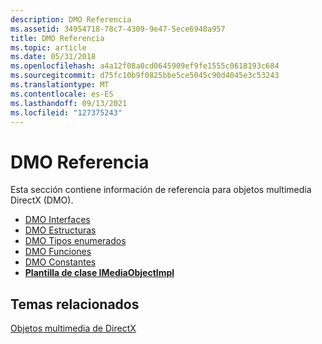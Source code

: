 ```yaml
---
description: DMO Referencia
ms.assetid: 34954718-78c7-4309-9e47-5ece6948a957
title: DMO Referencia
ms.topic: article
ms.date: 05/31/2018
ms.openlocfilehash: a4a12f08a0cd0645909ef9fe1555c0618193c684
ms.sourcegitcommit: d75fc10b9f0825bbe5ce5045c90d4045e3c53243
ms.translationtype: MT
ms.contentlocale: es-ES
ms.lasthandoff: 09/13/2021
ms.locfileid: "127375243"
---
```

# <a name="dmo-reference"></a>DMO Referencia

Esta sección contiene información de referencia para objetos multimedia DirectX (DMO).

-   [DMO Interfaces](dmo-interfaces.md)
-   [DMO Estructuras](dmo-structures.md)
-   [DMO Tipos enumerados](dmo-enumerated-types.md)
-   [DMO Funciones](dmo-functions.md)
-   [DMO Constantes](dmo-constants.md)
-   [**Plantilla de clase IMediaObjectImpl**](imediaobjectimpl-class-template.md)

## <a name="related-topics"></a>Temas relacionados

<dl> <dt>

[Objetos multimedia de DirectX](directx-media-objects.md)
</dt> </dl>

 

 



